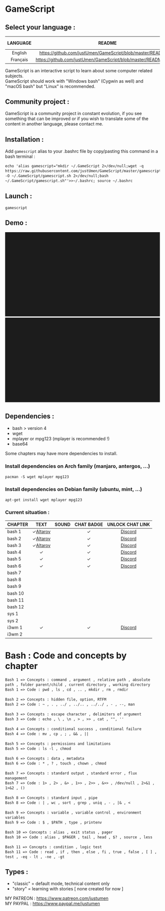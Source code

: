 # GameScript

## Select your language :

|LANGUAGE|README|AVAILABLE CHAPTERS|
|:-----:|:-----:|:-----:|
|English|https://github.com/justUmen/GameScript/blob/master/README.md|7/13|
|Français|https://github.com/justUmen/GameScript/blob/master/README_FR.md|13/13|

GameScript is an interactive script to learn about some computer related subjects.  
GameScript should work with "Windows bash" (Cygwin as well) and "macOS bash" but "Linux" is recommended.  

## Community project :

GameScript is a community project in constant evolution, if you see something that can be improved or if you wish to translate some of the content in another language, please contact me.

## Installation :

Add `gamescript` alias to your .bashrc file by copy/pasting this command in a bash terminal :

    echo 'alias gamescript="mkdir ~/.GameScript 2>/dev/null;wget -q https://raw.githubusercontent.com/justUmen/GameScript/master/gamescript.sh -O ~/.GameScript/gamescript.sh 2>/dev/null;bash ~/.GameScript/gamescript.sh"'>>~/.bashrc; source ~/.bashrc

## Launch :

    gamescript

## Demo :

![Alt text](https://raw.githubusercontent.com/justUmen/GameScript/master/GS_usage.svg?sanitize=true)
<img src="https://raw.githubusercontent.com/justUmen/GameScript/master/GS_usage.svg?sanitize=true">

## Dependencies :

* bash > version 4
* wget
* mplayer or mpg123 (mplayer is recommended !)
* base64

Some chapters may have more dependencies to install.

### Install dependencies on Arch family (manjaro, antergos, ...)

    pacman -S wget mplayer mpg123

### Install dependencies on Debian family (ubuntu, mint, ...)

    apt-get install wget mplayer mpg123

### Current situation :

|CHAPTER|TEXT|SOUND|CHAT BADGE|UNLOCK CHAT LINK|
|---------|:-----:|:-----:|:-----:|:-----:|
|bash 1|✓[Altarov](https://www.github.com/Altarov)||✓|[Discord](https://discord.gg/Dj47Tpf)|
|bash 2|✓[Altarov](https://www.github.com/Altarov)||✓|[Discord](https://discord.gg/Dj47Tpf)|
|bash 3|✓[Altarov](https://www.github.com/Altarov)||✓|[Discord](https://discord.gg/Dj47Tpf)|
|bash 4|✓||✓|[Discord](https://discord.gg/Dj47Tpf)|
|bash 5|✓||✓|[Discord](https://discord.gg/Dj47Tpf)|
|bash 6|✓||✓|[Discord](https://discord.gg/Dj47Tpf)|
|bash 7|||||
|bash 8|||||
|bash 9|||||
|bash 10|||||
|bash 11|||||
|bash 12|||||
|sys 1|||||
|sys 2|||||
|i3wm 1|✓||✓|[Discord](https://discord.gg/Dj47Tpf)|
|i3wm 2|||||

# Bash : Code and concepts by chapter

    Bash 1 => Concepts : command , argument , relative path , absolute path , folder parent/child , current directory , working directory
    Bash 1 => Code : pwd , ls , cd , .. , mkdir , rm , rmdir

    Bash 2 => Concepts : hidden file, option, RTFM
    Bash 2 => Code : ~ , . , ../ , ../.. , ../../ , - , --, man

    Bash 3 => Concepts : escape character , delimiters of argument
    Bash 3 => Code : echo , \ , \n , > , >> , cat , "", ''

    Bash 4 => Concepts : conditional success , conditional failure
    Bash 4 => Code : mv , cp , ; , && , ||

    Bash 5 => Concepts : permissions and limitations
    Bash 5 => Code : ls -l , chmod

    Bash 6 => Concepts : data , metadata
    Bash 6 => Code : * , ? , touch , chown , chmod

    Bash 7 => Concepts : standard output , standard error , flux management
    Bash 7 => Code : 1> , 2> , &> , 1>> , 2>> , &>> , /dev/null , 2>&1 , 1>&2 , ()

    Bash 8 => Concepts : standard input , pipe
    Bash 8 => Code : | , wc , sort , grep , uniq , - , |& , <

    Bash 9 => Concepts : variable , variable control , environment variables
    Bash 9 => Code : $ , $PATH , type , printenv

    Bash 10 => Concepts : alias , exit status , pager
    Bash 10 => Code : alias , $PAGER , tail , head , $? , source , less

    Bash 11 => Concepts : condition , logic test
    Bash 11 => Code : read , if , then , else , fi , true , false , [ ] , test , -eq - lt , -ne , -gt

## Types :

* "classic" = default mode, technical content only
* "story" = learning with stories [ none created for now ]



MY PATREON : https://www.patreon.com/justumen  
MY PAYPAL : https://www.paypal.me/justumen  
